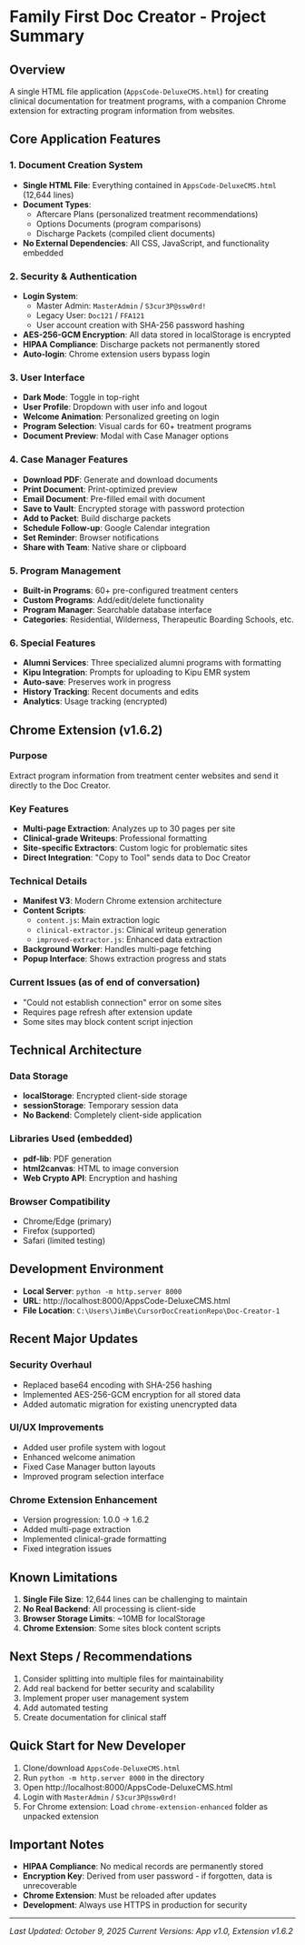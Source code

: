 # Family First Doc Creator - Project Summary

## Overview
A single HTML file application (`AppsCode-DeluxeCMS.html`) for creating clinical documentation for treatment programs, with a companion Chrome extension for extracting program information from websites.

## Core Application Features

### 1. Document Creation System
- **Single HTML File**: Everything contained in `AppsCode-DeluxeCMS.html` (12,644 lines)
- **Document Types**: 
  - Aftercare Plans (personalized treatment recommendations)
  - Options Documents (program comparisons)
  - Discharge Packets (compiled client documents)
- **No External Dependencies**: All CSS, JavaScript, and functionality embedded

### 2. Security & Authentication
- **Login System**: 
  - Master Admin: `MasterAdmin` / `S3cur3P@ssw0rd!`
  - Legacy User: `Doc121` / `FFA121`
  - User account creation with SHA-256 password hashing
- **AES-256-GCM Encryption**: All data stored in localStorage is encrypted
- **HIPAA Compliance**: Discharge packets not permanently stored
- **Auto-login**: Chrome extension users bypass login

### 3. User Interface
- **Dark Mode**: Toggle in top-right
- **User Profile**: Dropdown with user info and logout
- **Welcome Animation**: Personalized greeting on login
- **Program Selection**: Visual cards for 60+ treatment programs
- **Document Preview**: Modal with Case Manager options

### 4. Case Manager Features
- **Download PDF**: Generate and download documents
- **Print Document**: Print-optimized preview
- **Email Document**: Pre-filled email with document
- **Save to Vault**: Encrypted storage with password protection
- **Add to Packet**: Build discharge packets
- **Schedule Follow-up**: Google Calendar integration
- **Set Reminder**: Browser notifications
- **Share with Team**: Native share or clipboard

### 5. Program Management
- **Built-in Programs**: 60+ pre-configured treatment centers
- **Custom Programs**: Add/edit/delete functionality
- **Program Manager**: Searchable database interface
- **Categories**: Residential, Wilderness, Therapeutic Boarding Schools, etc.

### 6. Special Features
- **Alumni Services**: Three specialized alumni programs with formatting
- **Kipu Integration**: Prompts for uploading to Kipu EMR system
- **Auto-save**: Preserves work in progress
- **History Tracking**: Recent documents and edits
- **Analytics**: Usage tracking (encrypted)

## Chrome Extension (v1.6.2)

### Purpose
Extract program information from treatment center websites and send it directly to the Doc Creator.

### Key Features
- **Multi-page Extraction**: Analyzes up to 30 pages per site
- **Clinical-grade Writeups**: Professional formatting
- **Site-specific Extractors**: Custom logic for problematic sites
- **Direct Integration**: "Copy to Tool" sends data to Doc Creator

### Technical Details
- **Manifest V3**: Modern Chrome extension architecture
- **Content Scripts**: 
  - `content.js`: Main extraction logic
  - `clinical-extractor.js`: Clinical writeup generation
  - `improved-extractor.js`: Enhanced data extraction
- **Background Worker**: Handles multi-page fetching
- **Popup Interface**: Shows extraction progress and stats

### Current Issues (as of end of conversation)
- "Could not establish connection" error on some sites
- Requires page refresh after extension update
- Some sites may block content script injection

## Technical Architecture

### Data Storage
- **localStorage**: Encrypted client-side storage
- **sessionStorage**: Temporary session data
- **No Backend**: Completely client-side application

### Libraries Used (embedded)
- **pdf-lib**: PDF generation
- **html2canvas**: HTML to image conversion
- **Web Crypto API**: Encryption and hashing

### Browser Compatibility
- Chrome/Edge (primary)
- Firefox (supported)
- Safari (limited testing)

## Development Environment
- **Local Server**: `python -m http.server 8000`
- **URL**: http://localhost:8000/AppsCode-DeluxeCMS.html
- **File Location**: `C:\Users\JimBe\CursorDocCreationRepo\Doc-Creator-1`

## Recent Major Updates

### Security Overhaul
- Replaced base64 encoding with SHA-256 hashing
- Implemented AES-256-GCM encryption for all stored data
- Added automatic migration for existing unencrypted data

### UI/UX Improvements
- Added user profile system with logout
- Enhanced welcome animation
- Fixed Case Manager button layouts
- Improved program selection interface

### Chrome Extension Enhancement
- Version progression: 1.0.0 → 1.6.2
- Added multi-page extraction
- Implemented clinical-grade formatting
- Fixed integration issues

## Known Limitations
1. **Single File Size**: 12,644 lines can be challenging to maintain
2. **No Real Backend**: All processing is client-side
3. **Browser Storage Limits**: ~10MB for localStorage
4. **Chrome Extension**: Some sites block content scripts

## Next Steps / Recommendations
1. Consider splitting into multiple files for maintainability
2. Add real backend for better security and scalability
3. Implement proper user management system
4. Add automated testing
5. Create documentation for clinical staff

## Quick Start for New Developer
1. Clone/download `AppsCode-DeluxeCMS.html`
2. Run `python -m http.server 8000` in the directory
3. Open http://localhost:8000/AppsCode-DeluxeCMS.html
4. Login with `MasterAdmin` / `S3cur3P@ssw0rd!`
5. For Chrome extension: Load `chrome-extension-enhanced` folder as unpacked extension

## Important Notes
- **HIPAA Compliance**: No medical records are permanently stored
- **Encryption Key**: Derived from user password - if forgotten, data is unrecoverable
- **Chrome Extension**: Must be reloaded after updates
- **Development**: Always use HTTPS in production for security

---
*Last Updated: October 9, 2025*
*Current Versions: App v1.0, Extension v1.6.2*



